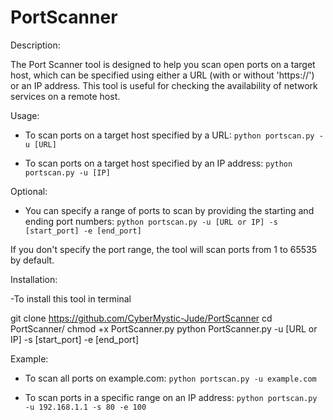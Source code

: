 # PortScanner

Description:

The Port Scanner tool is designed to help you scan open ports on a target host, which can be specified using either a URL (with or without 'https://') or an IP address. This tool is useful for checking the availability of network services on a remote host.

Usage:
- To scan ports on a target host specified by a URL: 
  `python portscan.py -u [URL]`

- To scan ports on a target host specified by an IP address:
  `python portscan.py -u [IP]`

Optional:
- You can specify a range of ports to scan by providing the starting and ending port numbers:
  `python portscan.py -u [URL or IP] -s [start_port] -e [end_port]`

If you don't specify the port range, the tool will scan ports from 1 to 65535 by default.

Installation:

-To install this tool in terminal

git clone https://github.com/CyberMystic-Jude/PortScanner
cd PortScanner/
chmod +x PortScanner.py 
python PortScanner.py -u [URL or IP] -s [start_port] -e [end_port]



Example:
- To scan all ports on example.com:
  `python portscan.py -u example.com`

- To scan ports in a specific range on an IP address:
  `python portscan.py -u 192.168.1.1 -s 80 -e 100`
